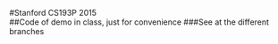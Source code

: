#Stanford CS193P 2015<br>
##Code of demo in class, just for convenience
###See at the different branches

